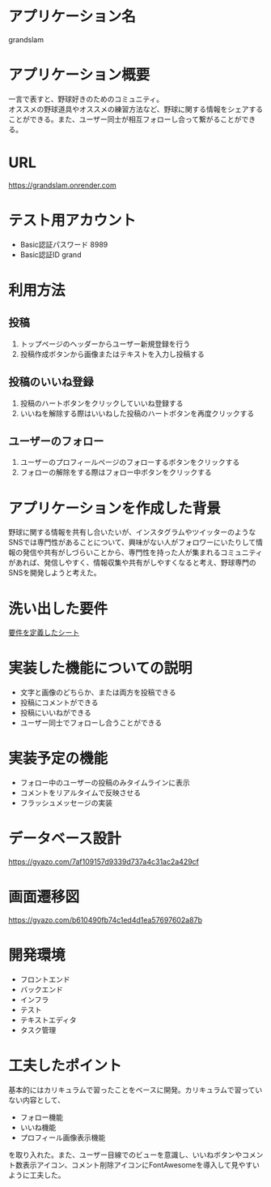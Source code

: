 # アプリケーション名 
grandslam
# アプリケーション概要
一言で表すと、野球好きのためのコミュニティ。<br>オススメの野球道具やオススメの練習方法など、野球に関する情報をシェアすることができる。また、ユーザー同士が相互フォローし合って繋がることができる。
# URL
https://grandslam.onrender.com
# テスト用アカウント
- Basic認証パスワード 8989
- Basic認証ID  grand
# 利用方法
## 投稿
1. トップページのヘッダーからユーザー新規登録を行う
2. 投稿作成ボタンから画像またはテキストを入力し投稿する
## 投稿のいいね登録
1. 投稿のハートボタンをクリックしていいね登録する
2. いいねを解除する際はいいねした投稿のハートボタンを再度クリックする
## ユーザーのフォロー
1. ユーザーのプロフィールページのフォローするボタンをクリックする
2. フォローの解除をする際はフォロー中ボタンをクリックする
# アプリケーションを作成した背景
野球に関する情報を共有し合いたいが、インスタグラムやツイッターのようなSNSでは専門性があることについて、興味がない人がフォロワーにいたりして情報の発信や共有がしづらいことから、専門性を持った人が集まれるコミュニティがあれば、発信しやすく、情報収集や共有がしやすくなると考え、野球専門のSNSを開発しようと考えた。
# 洗い出した要件
[要件を定義したシート](https://docs.google.com/spreadsheets/d/1u1-0RvMScN9cWAX6VbKqd624b7HZRNUgbhEd2tfKRuM/edit?usp=sharing)
# 実装した機能についての説明
- 文字と画像のどちらか、または両方を投稿できる
- 投稿にコメントができる
- 投稿にいいねができる
- ユーザー同士でフォローし合うことができる
# 実装予定の機能
- フォロー中のユーザーの投稿のみタイムラインに表示
- コメントをリアルタイムで反映させる
- フラッシュメッセージの実装
# データベース設計
https://gyazo.com/7af109157d9339d737a4c31ac2a429cf
# 画面遷移図
https://gyazo.com/b610490fb74c1ed4d1ea57697602a87b
# 開発環境
- フロントエンド
- バックエンド
- インフラ
- テスト
- テキストエディタ
- タスク管理

# 工夫したポイント
基本的にはカリキュラムで習ったことをベースに開発。カリキュラムで習っていない内容として、
- フォロー機能
- いいね機能
- プロフィール画像表示機能

を取り入れた。また、ユーザー目線でのビューを意識し、いいねボタンやコメント数表示アイコン、コメント削除アイコンにFontAwesomeを導入して見やすいように工夫した。


